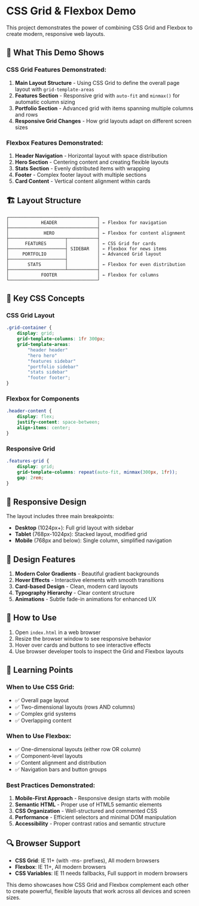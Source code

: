 # CSS Grid & Flexbox Demo

This project demonstrates the power of combining CSS Grid and Flexbox to create modern, responsive web layouts.

## 🎯 What This Demo Shows

### CSS Grid Features Demonstrated:
1. **Main Layout Structure** - Using CSS Grid to define the overall page layout with `grid-template-areas`
2. **Features Section** - Responsive grid with `auto-fit` and `minmax()` for automatic column sizing
3. **Portfolio Section** - Advanced grid with items spanning multiple columns and rows
4. **Responsive Grid Changes** - How grid layouts adapt on different screen sizes

### Flexbox Features Demonstrated:
1. **Header Navigation** - Horizontal layout with space distribution
2. **Hero Section** - Centering content and creating flexible layouts
3. **Stats Section** - Evenly distributed items with wrapping
4. **Footer** - Complex footer layout with multiple sections
5. **Card Content** - Vertical content alignment within cards

## 🏗️ Layout Structure

```
┌─────────────────────────────────┐
│            HEADER               │ ← Flexbox for navigation
├─────────────────────────────────┤
│             HERO                │ ← Flexbox for content alignment
├─────────────────────┬───────────┤
│      FEATURES       │           │ ← CSS Grid for cards
├─────────────────────┤ SIDEBAR   │ ← Flexbox for news items
│     PORTFOLIO       │           │ ← Advanced Grid layout
├─────────────────────┤           │
│       STATS         │           │ ← Flexbox for even distribution
├─────────────────────┴───────────┤
│            FOOTER               │ ← Flexbox for columns
└─────────────────────────────────┘
```

## 🔧 Key CSS Concepts

### CSS Grid Layout
```css
.grid-container {
    display: grid;
    grid-template-columns: 1fr 300px;
    grid-template-areas: 
        "header header"
        "hero hero"
        "features sidebar"
        "portfolio sidebar"
        "stats sidebar"
        "footer footer";
}
```

### Flexbox for Components
```css
.header-content {
    display: flex;
    justify-content: space-between;
    align-items: center;
}
```

### Responsive Grid
```css
.features-grid {
    display: grid;
    grid-template-columns: repeat(auto-fit, minmax(300px, 1fr));
    gap: 2rem;
}
```

## 📱 Responsive Design

The layout includes three main breakpoints:
- **Desktop** (1024px+): Full grid layout with sidebar
- **Tablet** (768px-1024px): Stacked layout, modified grid
- **Mobile** (768px and below): Single column, simplified navigation

## 🎨 Design Features

1. **Modern Color Gradients** - Beautiful gradient backgrounds
2. **Hover Effects** - Interactive elements with smooth transitions
3. **Card-based Design** - Clean, modern card layouts
4. **Typography Hierarchy** - Clear content structure
5. **Animations** - Subtle fade-in animations for enhanced UX

## 🚀 How to Use

1. Open `index.html` in a web browser
2. Resize the browser window to see responsive behavior
3. Hover over cards and buttons to see interactive effects
4. Use browser developer tools to inspect the Grid and Flexbox layouts

## 📖 Learning Points

### When to Use CSS Grid:
- ✅ Overall page layout
- ✅ Two-dimensional layouts (rows AND columns)
- ✅ Complex grid systems
- ✅ Overlapping content

### When to Use Flexbox:
- ✅ One-dimensional layouts (either row OR column)
- ✅ Component-level layouts
- ✅ Content alignment and distribution
- ✅ Navigation bars and button groups

### Best Practices Demonstrated:
1. **Mobile-First Approach** - Responsive design starts with mobile
2. **Semantic HTML** - Proper use of HTML5 semantic elements
3. **CSS Organization** - Well-structured and commented CSS
4. **Performance** - Efficient selectors and minimal DOM manipulation
5. **Accessibility** - Proper contrast ratios and semantic structure

## 🔍 Browser Support

- **CSS Grid**: IE 11+ (with -ms- prefixes), All modern browsers
- **Flexbox**: IE 11+, All modern browsers
- **CSS Variables**: IE 11 needs fallbacks, Full support in modern browsers

This demo showcases how CSS Grid and Flexbox complement each other to create powerful, flexible layouts that work across all devices and screen sizes.
